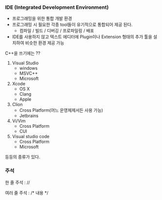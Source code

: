 ### IDE (Integrated Development Environment)

- 프로그래밍을 위한 통합 개발 환경
- 프로그래밍 시 필요한 각종 tool들이 유기적으로 통합되어 제공 된다.
  - 컴파일 / 빌드 / 디버깅 / 프로파일링 / 배포
- IDE를 사용하지 않고 텍스트 에디터에 Plugin이나 Extension 형태의 추가 툴을 설치하여 비슷한 환경 제공 가능



C++을 쓰기에는 ??

1. Visual Studio
   - windows
   - MSVC++
   - Microsoft
2. Xcode
   - OS X
   - Clang
   - Apple
3. Clion
   - Cross Platform(어느 운영체제서든 사용 가능)
   - Jetbrains
4. Vi/Vim
   - Cross Platform
   - CUI
5. Visual studio code
   - Cross Platform
   - Microsoft

등등의 종류가 있다. 



### 주석

한 줄 주석 : //

여러 줄 주석 : /* 내용 */